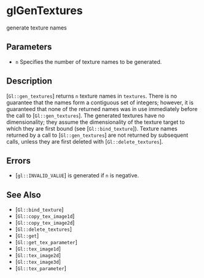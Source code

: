# glGenTextures
generate texture names

## Parameters
- `n`
  Specifies the number of texture names to be generated.

## Description
[`Gl::gen_textures`] returns `n` texture names in `textures`. There is
  no guarantee that the names form a contiguous set of integers;
  however, it is guaranteed that none of the returned names was in use
  immediately before the call to [`Gl::gen_textures`].
The generated textures have no dimensionality; they assume the
  dimensionality of the texture target to which they are first bound
  (see [`Gl::bind_texture`]).
Texture names returned by a call to [`Gl::gen_textures`] are not
  returned by subsequent calls, unless they are first deleted with
  [`Gl::delete_textures`].

## Errors
- [`gl::INVALID_VALUE`] is generated if `n` is negative.

## See Also
- [`Gl::bind_texture`]
- [`Gl::copy_tex_image1d`]
- [`Gl::copy_tex_image2d`]
- [`Gl::delete_textures`]
- [`Gl::get`]
- [`Gl::get_tex_parameter`]
- [`Gl::tex_image1d`]
- [`Gl::tex_image2d`]
- [`Gl::tex_image3d`]
- [`Gl::tex_parameter`]
